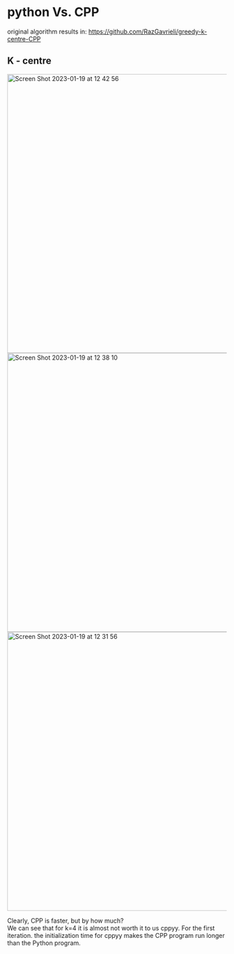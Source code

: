 # python Vs. CPP 
original algorithm results in:
https://github.com/RazGavrieli/greedy-k-centre-CPP
## K - centre
<img width="639" alt="Screen Shot 2023-01-19 at 12 42 56" src="https://user-images.githubusercontent.com/90526270/213422642-1058f7ef-0e41-4ed3-b991-d58f870a8dcf.png">
<img width="639" alt="Screen Shot 2023-01-19 at 12 38 10" src="https://user-images.githubusercontent.com/90526270/213422650-242ebb58-8d8d-4ae5-b0cb-15f78cbf982d.png">
<img width="639" alt="Screen Shot 2023-01-19 at 12 31 56" src="https://user-images.githubusercontent.com/90526270/213422653-c0718029-136b-474f-9dd2-20487f03587e.png">

Clearly, CPP is faster, but by how much? <br>
We can see that for k=4 it is almost not worth it to us cppyy. For the first iteration. the initialization time for cppyy makes the CPP program run longer than the Python program. 

